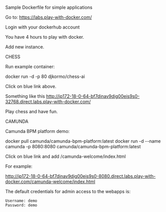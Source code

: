 Sample Dockerfile for simple applications

Go to:
https://labs.play-with-docker.com/

Login with your dockerhub account

You have 4 hours to play with docker.

Add new instance.


CHESS

Run example container:

docker run -d -p 80 djkormo/chess-ai

Click on blue link above.

Something like this 
http://ip172-18-0-64-bf7dinav9dig00eis9s0-32768.direct.labs.play-with-docker.com/

Play chess and have fun.


CAMUNDA 

Camunda BPM platform demo:

docker pull camunda/camunda-bpm-platform:latest
docker run -d --name camunda -p 8080:8080 camunda/camunda-bpm-platform:latest

Click on  blue link and add /camunda-welcome/index.html


For example: 

http://ip172-18-0-64-bf7dinav9dig00eis9s0-8080.direct.labs.play-with-docker.com/camunda-welcome/index.html


The default credentials for admin access to the webapps is:

    Username: demo
    Password: demo

	